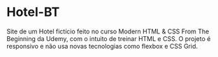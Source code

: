 ﻿# Hotel-BT

Site de um Hotel fictício feito no curso Modern HTML & CSS From The Beginning da Udemy, com o intuito de treinar HTML e CSS. O projeto é responsivo e não usa novas tecnologias como flexbox e CSS Grid.
